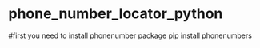# phone_number_locator_python
#first you need to install phonenumber package
pip install phonenumbers
